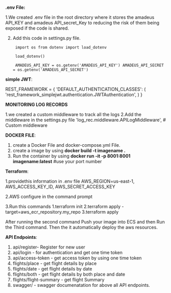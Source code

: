 **.env File:**

1.We created .env file in the root directory where it stores the amadeus API_KEY and amadeus API_secret_Key to reducing the risk of them being exposed if the code is shared.

2. Add this code in settings.py file.
                 
        import os from dotenv import load_dotenv
   
        load_dotenv()
   
        AMADEUS_API_KEY = os.getenv('AMADEUS_API_KEY') AMADEUS_API_SECRET = os.getenv('AMADEUS_API_SECRET')
        
**simple JWT**:

REST_FRAMEWORK = { 'DEFAULT_AUTHENTICATION_CLASSES': ( 'rest_framework_simplejwt.authentication.JWTAuthentication', ) } 

**MONITORING LOG RECORDS**

1.we created a custom middleware to track all the logs
2.Add the middleware in the settings.py file 'log_rec.middleware.APILogMiddleware', # Custom middleware

**DOCKER FILE**:

1. create a Docker File and docker-compose.yml File. 
2. create a image by using **docker build -t imagename .**
3. Run the container by using **docker run -it -p 8001:8001 imagename:latest**  #use your port number

**Terraform**: 

1.providethis information in .env file
  AWS_REGION=us-east-1, AWS_ACCESS_KEY_ID, AWS_SECRET_ACCESS_KEY 
  
2.AWS configure in the command prompt 

3.Run this commands 
   1.terraform init
   2.terraform apply -target=aws_ecr_repository.my_repo
   3.terraform apply
   
After running the second command Push your image into ECS and then Run the Third command. Then the it automatically deploy the aws resources.

**API Endpoints**:
1. api/register- Register for new user
2. api/login - for authentication and get one time token
3. api/access-token - get access token by using one time token
4. flights/place - get flight details by place
5. flights/date - get flight details by date
6. flights/both - get flight details by both place and date
7. flights/flight-summary - get flight Summary
8. swagger/ - swagger documenatation for above all API endpoints.
